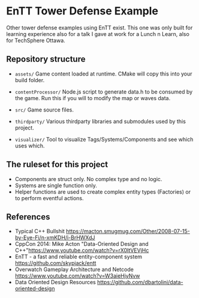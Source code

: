 # EnTT Tower Defense Example
Other tower defense examples using EnTT exist. This one was only built for learning experience also for a talk I gave at work for a Lunch n Learn, also for TechSphere Ottawa.

## Repository structure
* `assets/` Game content loaded at runtime. CMake will copy this into your build folder.

* `contentProcessor/` Node.js script to generate data.h to be consumed by the game. Run this if you will to modify the map or waves data.

* `src/` Game source files.

* `thirdparty/` Various thirdparty libraries and submodules used by this project.

* `visualizer/` Tool to visualize Tags/Systems/Components and see which uses which.

## The ruleset for this project
- Components are struct only. No complex type and no logic.
- Systems are single function only.
- Helper functions are used to create complex entity types (Factories) or to perform eventful actions.

## References
* Typical C++ Bullshit https://macton.smugmug.com/Other/2008-07-15-by-Eye-Fi/n-xmKDH/i-BrHWXdJ
* CppCon 2014: Mike Acton "Data-Oriented Design and C++"https://www.youtube.com/watch?v=rX0ItVEVjHc
* EnTT -  a fast and reliable entity-component system https://github.com/skypjack/entt
* Overwatch Gameplay Architecture and Netcode https://www.youtube.com/watch?v=W3aieHjyNvw
* Data Oriented Design Resources https://github.com/dbartolini/data-oriented-design
